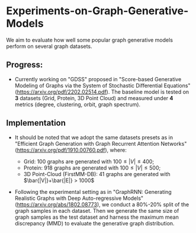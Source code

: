 # Experiments-on-Graph-Generative-Models
We aim to evaluate how well some popular graph generative models perform on several graph datasets.

## Progress:
- Currently working on "GDSS" proposed in "Score-based Generative Modeling of Graphs via the System of Stochastic Differential Equations" (https://arxiv.org/pdf/2202.02514.pdf). The baseline model is tested on **3** datasets (Grid, Protein, 3D Point Cloud) and measured under **4** metrics (degree, clustering, orbit, graph spectrum).

## Implementation
- It should be noted that we adopt the same datasets presets as in "Efficient Graph Generation with Graph Recurrent Attention Networks" (https://arxiv.org/pdf/1910.00760.pdf), where:
  - Grid: 100 graphs are generated with $100\leq |V| \leq 400$;
  - Protein: 918 graphs are generated with $100\leq |V| \leq 500$;
  - 3D Point-Cloud (FirstMM-DB): 41 graphs are generated with $\bar{|V|}+\bar{|E|} > 1000$

- Following the experimental setting as in "GraphRNN: Generating Realistic Graphs with Deep Auto-regressive Models" (https://arxiv.org/abs/1802.08773), we conduct a 80\%-20\% split of the graph samples in each dataset. Then we generate the same size of graph samples as the test dataset and harness the maximum mean discrepancy (MMD) to evaluate the generative graph distribution.
